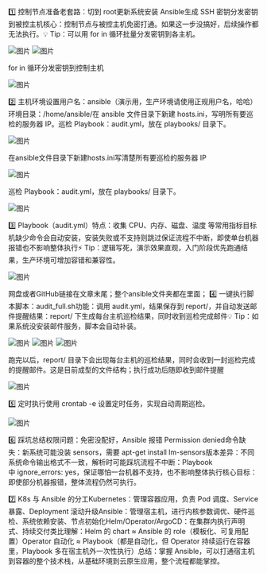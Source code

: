 1️⃣ 控制节点准备老套路：切到 root更新系统安装 Ansible生成 SSH 密钥分发密钥到被控主机核心：控制节点与被控主机免密打通。如果这一步没搞好，后续操作都无法执行。💡 Tip：可以用 for in 循环批量分发密钥到各主机。

![图片](http://pic.opsdev.top/pic/640)
![图片](http://pic.opsdev.top/pic/640)

 for in 循环分发密钥到控制主机
 
![图片](http://pic.opsdev.top/pic/640)

2️⃣ 主机环境设置用户名：ansible（演示用，生产环境请使用正规用户名，哈哈）环境目录：/home/ansible/在 ansible 文件目录下新建 hosts.ini，写明所有要巡检的服务器 IP。巡检 Playbook：audit.yml，放在 playbooks/ 目录下。

![图片](http://pic.opsdev.top/pic/640)

在ansible文件目录下新建hosts.ini写清楚所有要巡检的服务器 IP

![图片](http://pic.opsdev.top/pic/640)

巡检 Playbook：audit.yml，放在 playbooks/ 目录下。

![图片](http://pic.opsdev.top/pic/640)

3️⃣ Playbook（audit.yml）特点：收集 CPU、内存、磁盘、温度 等常用指标目标机缺少命令会自动安装，安装失败或不支持则跳过保证流程不中断，即使单台机器报错也不影响整体执行⚡ Tip：逻辑写死，演示效果直观，入门阶段优先跑通结果，生产环境可增加容错和兼容性。

![图片](http://pic.opsdev.top/pic/640)

网盘或者GitHub链接在文章末尾；整个ansible文件夹都在里面；
4️⃣ 一键执行脚本脚本：audit_full.sh功能：调用 audit.yml，结果保存到 report/，并自动发送邮件提醒结果：report/ 下生成每台主机巡检结果，同时收到巡检完成邮件💡 Tip：如果系统没安装邮件服务，脚本会自动补装。

![图片](http://pic.opsdev.top/pic/640)
![图片](http://pic.opsdev.top/pic/640)
![图片](http://pic.opsdev.top/pic/640)

跑完以后，report/ 目录下会出现每台主机的巡检结果，同时会收到一封巡检完成的提醒邮件。这是目前成型的文件结构；执行成功后随即收到邮件提醒

![图片](http://pic.opsdev.top/pic/640)

5️⃣ 定时执行使用 crontab -e 设置定时任务，实现自动周期巡检。

![图片](http://pic.opsdev.top/pic/640)

6️⃣ 踩坑总结权限问题：免密没配好，Ansible 报错 Permission denied命令缺失：新系统可能没装 sensors，需要 apt-get install lm-sensors版本差异：不同系统命令输出格式不一致，解析时可能踩坑流程不中断：Playbook 中 ignore_errors: yes，保证哪怕一台机器不支持，也不影响整体执行核心目标：即使部分机器报错，整体流程仍然可执行。

7️⃣ K8s 与 Ansible 的分工Kubernetes：管理容器应用，负责 Pod 调度、Service 暴露、Deployment 滚动升级Ansible：管理宿主机，进行内核参数调优、硬件巡检、系统依赖安装、节点初始化Helm/Operator/ArgoCD：在集群内执行声明式、持续交付类比理解：Helm 的 chart ≈ Ansible 的 role（模板化、可复用配置）Operator 自动化 ≈ Playbook（都是自动化，但 Operator 持续运行在容器里，Playbook 多在宿主机外一次性执行）总结：掌握 Ansible，可以打通宿主机到容器的整个技术栈，从基础环境到云原生应用，整个流程都能掌控。
